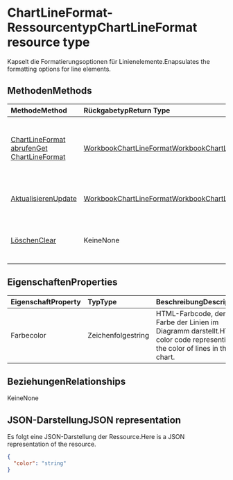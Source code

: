 # <a name="chartlineformat-resource-type"></a><span data-ttu-id="deb0e-101">ChartLineFormat-Ressourcentyp</span><span class="sxs-lookup"><span data-stu-id="deb0e-101">ChartLineFormat resource type</span></span>

<span data-ttu-id="deb0e-102">Kapselt die Formatierungsoptionen für Linienelemente.</span><span class="sxs-lookup"><span data-stu-id="deb0e-102">Enapsulates the formatting options for line elements.</span></span>


## <a name="methods"></a><span data-ttu-id="deb0e-103">Methoden</span><span class="sxs-lookup"><span data-stu-id="deb0e-103">Methods</span></span>

| <span data-ttu-id="deb0e-104">Methode</span><span class="sxs-lookup"><span data-stu-id="deb0e-104">Method</span></span>           | <span data-ttu-id="deb0e-105">Rückgabetyp</span><span class="sxs-lookup"><span data-stu-id="deb0e-105">Return Type</span></span>    |<span data-ttu-id="deb0e-106">Beschreibung</span><span class="sxs-lookup"><span data-stu-id="deb0e-106">Description</span></span>|
|:---------------|:--------|:----------|
|[<span data-ttu-id="deb0e-107">ChartLineFormat abrufen</span><span class="sxs-lookup"><span data-stu-id="deb0e-107">Get ChartLineFormat</span></span>](../api/chartlineformat_get.md) | [<span data-ttu-id="deb0e-108">WorkbookChartLineFormat</span><span class="sxs-lookup"><span data-stu-id="deb0e-108">WorkbookChartLineFormat</span></span>](chartlineformat.md) |<span data-ttu-id="deb0e-109">Dient zum Lesen der Eigenschaften und Beziehungen eines chartLineFormat-Objekts.</span><span class="sxs-lookup"><span data-stu-id="deb0e-109">Read properties and relationships of chartLineFormat object.</span></span>|
|[<span data-ttu-id="deb0e-110">Aktualisieren</span><span class="sxs-lookup"><span data-stu-id="deb0e-110">Update</span></span>](../api/chartlineformat_update.md) | [<span data-ttu-id="deb0e-111">WorkbookChartLineFormat</span><span class="sxs-lookup"><span data-stu-id="deb0e-111">WorkbookChartLineFormat</span></span>](chartlineformat.md) |<span data-ttu-id="deb0e-112">Dient zum Aktualisieren des ChartLineFormat-Objekts.</span><span class="sxs-lookup"><span data-stu-id="deb0e-112">Update ChartLineFormat object.</span></span> |
|[<span data-ttu-id="deb0e-113">Löschen</span><span class="sxs-lookup"><span data-stu-id="deb0e-113">Clear</span></span>](../api/chartlineformat_clear.md)|<span data-ttu-id="deb0e-114">Keine</span><span class="sxs-lookup"><span data-stu-id="deb0e-114">None</span></span>|<span data-ttu-id="deb0e-115">Löschen der Linienformatierung eines Diagrammelements.</span><span class="sxs-lookup"><span data-stu-id="deb0e-115">Clear the line format of a chart element.</span></span>|

## <a name="properties"></a><span data-ttu-id="deb0e-116">Eigenschaften</span><span class="sxs-lookup"><span data-stu-id="deb0e-116">Properties</span></span>
| <span data-ttu-id="deb0e-117">Eigenschaft</span><span class="sxs-lookup"><span data-stu-id="deb0e-117">Property</span></span>     | <span data-ttu-id="deb0e-118">Typ</span><span class="sxs-lookup"><span data-stu-id="deb0e-118">Type</span></span>   |<span data-ttu-id="deb0e-119">Beschreibung</span><span class="sxs-lookup"><span data-stu-id="deb0e-119">Description</span></span>|
|:---------------|:--------|:----------|
|<span data-ttu-id="deb0e-120">Farbe</span><span class="sxs-lookup"><span data-stu-id="deb0e-120">color</span></span>|<span data-ttu-id="deb0e-121">Zeichenfolge</span><span class="sxs-lookup"><span data-stu-id="deb0e-121">string</span></span>|<span data-ttu-id="deb0e-122">HTML-Farbcode, der die Farbe der Linien im Diagramm darstellt.</span><span class="sxs-lookup"><span data-stu-id="deb0e-122">HTML color code representing the color of lines in the chart.</span></span>|

## <a name="relationships"></a><span data-ttu-id="deb0e-123">Beziehungen</span><span class="sxs-lookup"><span data-stu-id="deb0e-123">Relationships</span></span>
<span data-ttu-id="deb0e-124">Keine</span><span class="sxs-lookup"><span data-stu-id="deb0e-124">None</span></span>


## <a name="json-representation"></a><span data-ttu-id="deb0e-125">JSON-Darstellung</span><span class="sxs-lookup"><span data-stu-id="deb0e-125">JSON representation</span></span>

<span data-ttu-id="deb0e-126">Es folgt eine JSON-Darstellung der Ressource.</span><span class="sxs-lookup"><span data-stu-id="deb0e-126">Here is a JSON representation of the resource.</span></span>

<!--{
  "blockType": "resource",
  "baseType": "microsoft.graph.entity",
  "optionalProperties": [],
  "@odata.type": "microsoft.graph.workbookChartLineFormat"
}-->

```json
{
  "color": "string"
}

```

<!-- uuid: 8fcb5dbc-d5aa-4681-8e31-b001d5168d79
2015-10-25 14:57:30 UTC -->
<!-- {
  "type": "#page.annotation",
  "description": "ChartLineFormat resource",
  "keywords": "",
  "section": "documentation",
  "tocPath": ""
}-->